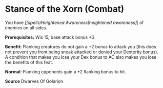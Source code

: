 ﻿---
cssclass: [feats]

---
# Stance of the Xorn (Combat)

You have _[[spells/Heightened Awareness|heightened awareness]]_ of enemies on all sides.

**Prerequisites:** Wis 15, base attack bonus +3.

**Benefit:** Flanking creatures do not gain a +2 bonus to attack you (this does not prevent you from being sneak attacked or denied your Dexterity bonus). A condition that makes you lose your Dex bonus to AC also makes you lose the benefits of this feat.

**Normal:** Flanking opponents gain a +2 flanking bonus to hit.

**Source** Dwarves Of Golarion